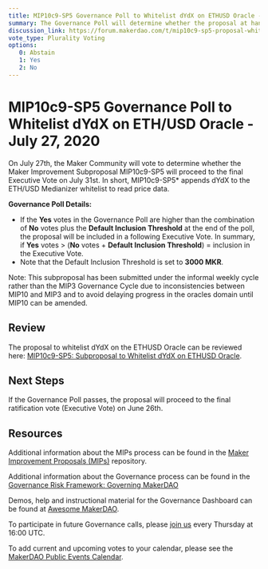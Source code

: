 ```yaml
---
title: MIP10c9-SP5 Governance Poll to Whitelist dYdX on ETHUSD Oracle - July 27, 2020
summary: The Governance Poll will determine whether the proposal at hand will proceed to an Executive Vote. 
discussion_link: https://forum.makerdao.com/t/mip10c9-sp5-proposal-whitelist-dydx-on-ethusd-oracle/3290
vote_type: Plurality Voting
options:
   0: Abstain
   1: Yes
   2: No
---
```

# MIP10c9-SP5 Governance Poll to Whitelist dYdX on ETH/USD Oracle - July 27, 2020

On July 27th, the Maker Community will vote to determine whether the Maker Improvement Subproposal MIP10c9-SP5 will proceed to the final Executive Vote on July 31st. In short, MIP10c9-SP5* appends dYdX to the ETH/USD Medianizer whitelist to read price data.

**Governance Poll Details:**

- If the **Yes** votes in the Governance Poll are higher than the combination of **No** votes plus the **Default Inclusion Threshold** at the end of the poll, the proposal will be included in a following Executive Vote. In summary, if **Yes** votes > (**No** votes + **Default Inclusion Threshold**) = inclusion in the Executive Vote.
- Note that the Default Inclusion Threshold is set to **3000 MKR**.

Note: This subproposal has been submitted under the informal weekly cycle rather than the MIP3 Governance Cycle due to inconsistencies between MIP10 and MIP3 and to avoid delaying progress in the oracles domain until MIP10 can be amended.

## Review

The proposal to whitelist dYdX on the ETHUSD Oracle can be reviewed here: [MIP10c9-SP5: Subproposal to Whitelist dYdX on ETHUSD Oracle](https://forum.makerdao.com/t/mip10c9-sp5-proposal-whitelist-dydx-on-ethusd-oracle/3290).

## Next Steps

If the Governance Poll passes, the proposal will proceed to the final ratification vote (Executive Vote) on June 26th.

## Resources

Additional information about the MIPs process can be found in the [Maker Improvement Proposals (MIPs)](https://github.com/makerdao/mips) repository.

Additional information about the Governance process can be found in the [Governance Risk Framework: Governing MakerDAO](https://community-development.makerdao.com/governance/governance-risk-framework)

Demos, help and instructional material for the Governance Dashboard can be found at [Awesome MakerDAO](https://awesome.makerdao.com/#voting).

To participate in future Governance calls, please [join us](https://community-development.makerdao.com/governance/governance-and-risk-meetings) every Thursday at 16:00 UTC.

To add current and upcoming votes to your calendar, please see the [MakerDAO Public Events Calendar](https://calendar.google.com/calendar/embed?src=makerdao.com_3efhm2ghipksegl009ktniomdk%40group.calendar.google.com&ctz=America%2FLos_Angeles).
